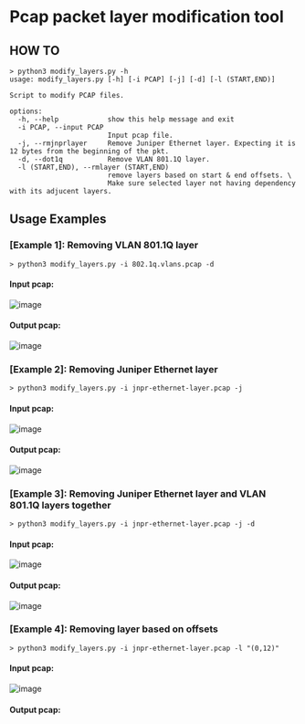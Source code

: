 # Pcap packet layer modification tool
## HOW TO
```
> python3 modify_layers.py -h
usage: modify_layers.py [-h] [-i PCAP] [-j] [-d] [-l (START,END)]

Script to modify PCAP files.

options:
  -h, --help            show this help message and exit
  -i PCAP, --input PCAP
                        Input pcap file.
  -j, --rmjnprlayer     Remove Juniper Ethernet layer. Expecting it is 12 bytes from the beginning of the pkt.
  -d, --dot1q           Remove VLAN 801.1Q layer.
  -l (START,END), --rmlayer (START,END)
                        remove layers based on start & end offsets. \
                        Make sure selected layer not having dependency with its adjucent layers.
```
## Usage Examples
### [Example 1]: Removing VLAN 801.1Q layer
```
> python3 modify_layers.py -i 802.1q.vlans.pcap -d
```
#### Input pcap:
![image](https://github.com/x00itachi/modify-pcap-pkt-layers/assets/2780355/88780abe-6fcc-49db-9c81-09890533b7d9)
#### Output pcap:
![image](https://github.com/x00itachi/modify-pcap-pkt-layers/assets/2780355/9ee09a6f-27a4-4968-9cdc-5a0f358fef1b)

### [Example 2]: Removing Juniper Ethernet layer
```
> python3 modify_layers.py -i jnpr-ethernet-layer.pcap -j
```
#### Input pcap:
![image](https://github.com/x00itachi/modify-pcap-pkt-layers/assets/2780355/f874a2c1-7fcf-469f-a1fe-dca87501759a)
#### Output pcap:
![image](https://github.com/x00itachi/modify-pcap-pkt-layers/assets/2780355/d64b89b8-2ed8-45b1-878e-b210d7c0ddd1)

### [Example 3]: Removing Juniper Ethernet layer and VLAN 801.1Q layers together
```
> python3 modify_layers.py -i jnpr-ethernet-layer.pcap -j -d
```
#### Input pcap:
![image](https://github.com/x00itachi/modify-pcap-pkt-layers/assets/2780355/a984eb4e-f978-4bbf-a4ce-a2223ea9dc8b)
#### Output pcap:
![image](https://github.com/x00itachi/modify-pcap-pkt-layers/assets/2780355/aae4d179-bccb-4192-9301-5ff19042b320)

### [Example 4]: Removing layer based on offsets
```
> python3 modify_layers.py -i jnpr-ethernet-layer.pcap -l "(0,12)"
```
#### Input pcap:
![image](https://github.com/x00itachi/modify-pcap-pkt-layers/assets/2780355/c67359d3-8889-46de-b904-1be0d310a410)
#### Output pcap:

